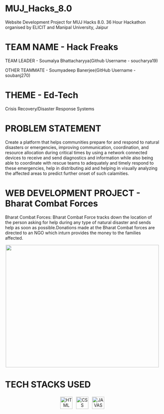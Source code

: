 # MUJ_Hacks_8.0

Website Development Project for MUJ Hacks 8.0. 36 Hour Hackathon organised by ELICIT and Manipal University, Jaipur
 
# TEAM NAME - Hack Freaks

TEAM LEADER - Soumalya Bhattacharyya(Github Username - soucharya19)

OTHER TEAMMATE - Soumyadeep Banerjee(GitHub Username - soubanj270)

# THEME - Ed-Tech
Crisis Recovery/Disaster Response Systems

# PROBLEM STATEMENT 
Create a platform that helps communities prepare for and respond to natural disasters or emergencies, improving communication, coordination, and resource allocation during critical times by using a network connected devices to receive and send diagnostics and information while also being able to coordinate with rescue teams to adequately and timely respond to these emergencies, help in distributing aid and helping in visually analyzing the affected areas to predict further onset of such calamities.

 # WEB DEVELOPMENT PROJECT - Bharat Combat Forces

Bharat Combat Forces: Bharat Combat Force tracks down the location of the person asking for help during any type of natural disaster and sends help as soon as possible.Donations made at the Bharat Combat forces are directed to an NGO which inturn provides the money to the families affected.

<p align="center">
  <img width="500" height="400" src="https://github.com/soucharya19/Bharat_Combat_Forces/assets/145778953/bb43f3c7-c08e-4bcf-aa49-97fc71b24c74">
</p>

# TECH STACKS USED
<p align="center">
<img src="https://github.com/soubhatta/Bharat-Codepedia-Ed_Tech-Project/assets/122465630/35a440d7-8645-49e8-8c5a-500473dfa0ff" alt="HTML" height="40" style="vertical-align:top; margin:4px">
<img src="https://github.com/soubhatta/Bharat-Codepedia-Ed_Tech-Project/assets/122465630/1953d687-2274-493d-b0f8-bfbbdaad6974" alt="CSS" height="40" style="vertical-align:top; margin:4px">
<img src="https://github.com/soubhatta/Bharat-Codepedia-Ed_Tech-Project/assets/122465630/4c3b118c-4a9e-42b7-9fad-6b007b33411f" alt="JAVASCRIPT" height="40" style="vertical-align:top; margin:4px">
</p>

